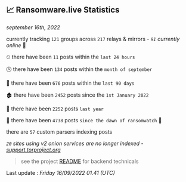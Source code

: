 
## 📈 Ransomware.live Statistics
_september 16th, 2022_

currently tracking `121` groups across `217` relays & mirrors - _`91` currently online_ 📡

⏲ there have been `11` posts within the `last 24 hours`

🕓 there have been `134` posts within the `month of september`

📅 there have been `676` posts within the `last 90 days`

🏚 there have been `2452` posts since the `1st January 2022`

🚀 there have been `2252` posts `last year`

🦕 there have been `4738` posts `since the dawn of ransomwatch` 🐣

there are `57` custom parsers indexing posts

_`20` sites using v2 onion services are no longer indexed - [support.torproject.org](https://support.torproject.org/onionservices/v2-deprecation/)_

> see the project [README](https://github.com/jmousqueton/ransomwatch#readme) for backend technicals



Last update : _Friday 16/09/2022 01.41 (UTC)_

